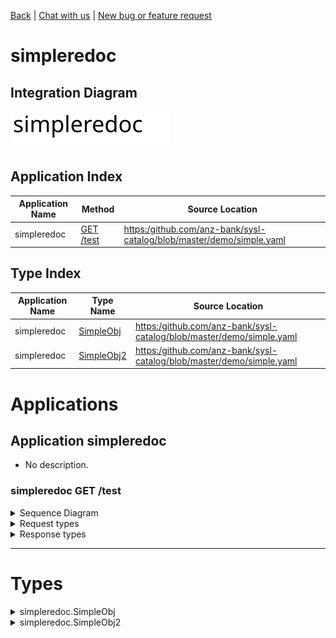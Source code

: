 

[Back](../README.md) | [Chat with us](https://anzoss.slack.com/messages/sysl-catalog/) | [New bug or feature request](https://github.com/anz-bank/sysl-catalog/issues/new)


# simpleredoc

## Integration Diagram
![](integration.svg)







## Application Index
| Application Name | Method | Source Location |
----|----|----
simpleredoc | [GET /test](#simpleredoc-GETtest) | [https:/github.com/anz-bank/sysl-catalog/blob/master/demo/simple.yaml](https:/github.com/anz-bank/sysl-catalog/blob/master/demo/simple.yaml)|  

## Type Index
| Application Name | Type Name | Source Location |
----|----|----
simpleredoc | [SimpleObj](#simpleredoc.SimpleObj) | [https:/github.com/anz-bank/sysl-catalog/blob/master/demo/simple.yaml](https:/github.com/anz-bank/sysl-catalog/blob/master/demo/simple.yaml)|
simpleredoc | [SimpleObj2](#simpleredoc.SimpleObj2) | [https:/github.com/anz-bank/sysl-catalog/blob/master/demo/simple.yaml](https:/github.com/anz-bank/sysl-catalog/blob/master/demo/simple.yaml)|




# Applications





## Application simpleredoc

- No description.









### <a name=simpleredoc-GETtest></a>simpleredoc GET /test


<details>
<summary>Sequence Diagram</summary>

![](simpleredoc/gettest.svg)
</details>

<details>
<summary>Request types</summary>

#### Request types







</details>
<details>
<summary>Response types</summary>

#### Response types





![](simpleredoc/simpleobj.svg)



</details>

---




# Types




<a name=simpleredoc.SimpleObj></a><details>
<summary>simpleredoc.SimpleObj</summary>

### simpleredoc.SimpleObj

- 

![](simpleredoc/simpleobjsimple.svg)

[Full Diagram](simpleredoc/simpleobj.svg)

#### Fields

| Field name | Type | Description |
|----|----|----|
| name | string | |

</details>
<a name=simpleredoc.SimpleObj2></a><details>
<summary>simpleredoc.SimpleObj2</summary>

### simpleredoc.SimpleObj2

- 

![](simpleredoc/simpleobj2simple.svg)

[Full Diagram](simpleredoc/simpleobj2.svg)

#### Fields

| Field name | Type | Description |
|----|----|----|
| name | SimpleObj | |

</details>

<div class="footer">

